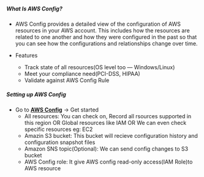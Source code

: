 ##### What Is AWS Config?

* AWS Config provides a detailed view of the configuration of AWS resources in your AWS account. This includes how the resources are related to one another and how they were configured in the past so that you can see how the configurations and relationships change over time.

* Features

    * Track state of all resources(OS level too — Windows/Linux)
    * Meet your compliance need(PCI-DSS, HIPAA)
    * Validate against AWS Config Rule

##### Setting up AWS Config

* Go to [**AWS Config**](https://us-west-2.console.aws.amazon.com/config) → Get started
    * All resources: You can check on, Record all rsources supported in this region
    OR
    Global resources like IAM
    OR
    We can even check specific resources eg: EC2
    * Amazin S3 bucket: This bucket will recieve configuration history and configuration snapshot files
    * Amazon SNS topic(Optional): We can send config changes to S3 bucket
    * AWS Config role: It give AWS config read-only access(IAM Role)to AWS resource

